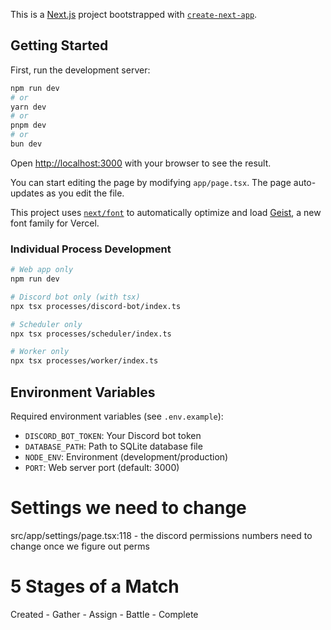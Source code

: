 This is a [Next.js](https://nextjs.org) project bootstrapped with [`create-next-app`](https://nextjs.org/docs/app/api-reference/cli/create-next-app).

## Getting Started

First, run the development server:

```bash
npm run dev
# or
yarn dev
# or
pnpm dev
# or
bun dev
```

Open [http://localhost:3000](http://localhost:3000) with your browser to see the result.

You can start editing the page by modifying `app/page.tsx`. The page auto-updates as you edit the file.

This project uses [`next/font`](https://nextjs.org/docs/app/building-your-application/optimizing/fonts) to automatically optimize and load [Geist](https://vercel.com/font), a new font family for Vercel.


### Individual Process Development
```bash
# Web app only
npm run dev

# Discord bot only (with tsx)
npx tsx processes/discord-bot/index.ts

# Scheduler only
npx tsx processes/scheduler/index.ts

# Worker only
npx tsx processes/worker/index.ts
```

## Environment Variables

Required environment variables (see `.env.example`):

- `DISCORD_BOT_TOKEN`: Your Discord bot token
- `DATABASE_PATH`: Path to SQLite database file
- `NODE_ENV`: Environment (development/production)
- `PORT`: Web server port (default: 3000)

# Settings we need to change 
src/app/settings/page.tsx:118 - the discord permissions numbers need to change once we figure out perms




# 5 Stages of a Match
Created - Gather - Assign - Battle - Complete 